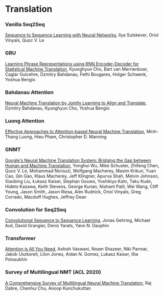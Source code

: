 # Translation

### Vanilla Seq2Seq

[Sequence to Sequence Learning with Neural Networks](https://arxiv.org/abs/1409.3215), Ilya Sutskever, Oriol Vinyals, Quoc V. Le

### GRU 

[Learning Phrase Representations using RNN Encoder-Decoder for Statistical Machine Translation](https://arxiv.org/abs/1406.1078), Kyunghyun Cho, Bart van Merrienboer, Caglar Gulcehre, Dzmitry Bahdanau, Fethi Bougares, Holger Schwenk, Yoshua Bengio

### Bahdanau Attention

[Neural Machine Translation by Jointly Learning to Align and Translate](https://arxiv.org/abs/1409.0473), Dzmitry Bahdanau, Kyunghyun Cho, Yoshua Bengio

### Luong Attention

[Effective Approaches to Attention-based Neural Machine Translation](https://arxiv.org/abs/1508.04025), Minh-Thang Luong, Hieu Pham, Christopher D. Manning

### GNMT

[Google's Neural Machine Translation System: Bridging the Gap between Human and Machine Translation](https://arxiv.org/abs/1609.08144), Yonghui Wu, Mike Schuster, Zhifeng Chen, Quoc V. Le, Mohammad Norouzi, Wolfgang Macherey, Maxim Krikun, Yuan Cao, Qin Gao, Klaus Macherey, Jeff Klingner, Apurva Shah, Melvin Johnson, Xiaobing Liu, Łukasz Kaiser, Stephan Gouws, Yoshikiyo Kato, Taku Kudo, Hideto Kazawa, Keith Stevens, George Kurian, Nishant Patil, Wei Wang, Cliff Young, Jason Smith, Jason Riesa, Alex Rudnick, Oriol Vinyals, Greg Corrado, Macduff Hughes, Jeffrey Dean

### Convolution for Seq2Seq

 [Convolutional Sequence to Sequence Learning](https://arxiv.org/abs/1705.03122), Jonas Gehring, Michael Auli, David Grangier, Denis Yarats, Yann N. Dauphin

### Transformer

[Attention is All You Need](https://arxiv.org/abs/1706.03762), Ashish Vaswani, Noam Shazeer, Niki Parmar, Jakob Uszkoreit, Llion Jones, Aidan N. Gomez, Lukasz Kaiser, Illia Polosukhin

### Survey of Multilingual NMT (ACL 2020)

[A Comprehensive Survey of Multilingual Neural Machine Translation](https://arxiv.org/abs/2001.01115), Raj Dabre, Chenhui Chu, Anoop Kunchukuttan

